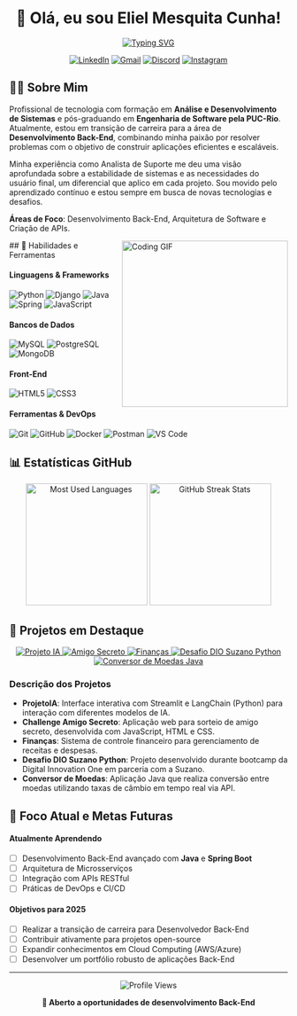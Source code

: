 <div align="center">

# 👋 Olá, eu sou Eliel Mesquita Cunha!

[![Typing SVG](https://readme-typing-svg.herokuapp.com?font=Fira+Code&pause=1000&color=6E9BF7&center=true&vCenter=true&random=false&width=435&lines=Desenvolvedor+Back-End;Analista+de+Sistemas;Entusiasta+de+Tecnologia)](https://git.io/typing-svg)

<p align="center">
  <a href="https://www.linkedin.com/in/eliel-mesquita-cunha/"><img src="https://img.shields.io/badge/LinkedIn-0077B5?style=for-the-badge&logo=linkedin&logoColor=white" alt="LinkedIn"/></a>
  <a href="mailto:eliel.mesquita@gmail.com"><img src="https://img.shields.io/badge/Gmail-D14836?style=for-the-badge&logo=gmail&logoColor=white" alt="Gmail"/></a>
  <a href="https://discord.com/users/eliel2107"><img src="https://img.shields.io/badge/Discord-7289DA?style=for-the-badge&logo=discord&logoColor=white" alt="Discord"/></a>
  <a href="https://instagram.com/eliel.mesquita"><img src="https://img.shields.io/badge/Instagram-E4405F?style=for-the-badge&logo=instagram&logoColor=white" alt="Instagram"/></a>
</p>
</div>

## 👨‍💻 Sobre Mim

Profissional de tecnologia com formação em **Análise e Desenvolvimento de Sistemas** e pós-graduando em **Engenharia de Software pela PUC-Rio**. Atualmente, estou em transição de carreira para a área de **Desenvolvimento Back-End**, combinando minha paixão por resolver problemas com o objetivo de construir aplicações eficientes e escaláveis.

Minha experiência como Analista de Suporte me deu uma visão aprofundada sobre a estabilidade de sistemas e as necessidades do usuário final, um diferencial que aplico em cada projeto. Sou movido pelo aprendizado contínuo e estou sempre em busca de novas tecnologias e desafios.

**Áreas de Foco**: Desenvolvimento Back-End, Arquitetura de Software e Criação de APIs.

<p></p>
<p></p>

<img align="right" height="300" src="https://media.giphy.com/media/v1.Y2lkPTc5MGI3NjExNmQ3MzBmZDk4ZDM0ZDRkYzQ3MzM1ZjI5OGNkMzA4MzA2ZWZlMDk0YiZlcD12MV9pbnRlcm5hbF9naWZzX2dpZklkJmN0PWc/qgQUggAC3Pfv687qPC/giphy.gif" alt="Coding GIF" />





<p></p>
<p></p>
## 🚀 Habilidades e Ferramentas

#### Linguagens & Frameworks
![Python](https://img.shields.io/badge/Python-3776AB?style=for-the-badge&logo=python&logoColor=white)
![Django](https://img.shields.io/badge/Django-092E20?style=for-the-badge&logo=django&logoColor=white)
![Java](https://img.shields.io/badge/Java-ED8B00?style=for-the-badge&logo=openjdk&logoColor=white)
![Spring](https://img.shields.io/badge/Spring-6DB33F?style=for-the-badge&logo=spring&logoColor=white)
![JavaScript](https://img.shields.io/badge/JavaScript-F7DF1E?style=for-the-badge&logo=javascript&logoColor=black)

#### Bancos de Dados
![MySQL](https://img.shields.io/badge/MySQL-4479A1?style=for-the-badge&logo=mysql&logoColor=white)
![PostgreSQL](https://img.shields.io/badge/PostgreSQL-316192?style=for-the-badge&logo=postgresql&logoColor=white)
![MongoDB](https://img.shields.io/badge/MongoDB-4EA94B?style=for-the-badge&logo=mongodb&logoColor=white)

#### Front-End
![HTML5](https://img.shields.io/badge/HTML5-E34F26?style=for-the-badge&logo=html5&logoColor=white)
![CSS3](https://img.shields.io/badge/CSS3-1572B6?style=for-the-badge&logo=css3&logoColor=white)

#### Ferramentas & DevOps
![Git](https://img.shields.io/badge/Git-F05032?style=for-the-badge&logo=git&logoColor=white)
![GitHub](https://img.shields.io/badge/GitHub-100000?style=for-the-badge&logo=github&logoColor=white)
![Docker](https://img.shields.io/badge/Docker-2496ED?style=for-the-badge&logo=docker&logoColor=white)
![Postman](https://img.shields.io/badge/Postman-FF6C37?style=for-the-badge&logo=postman&logoColor=white)
![VS Code](https://img.shields.io/badge/VS_Code-0078D4?style=for-the-badge&logo=visual%20studio%20code&logoColor=white)

## 📊 Estatísticas GitHub

<div align="center">
  <img src="https://github-readme-stats.vercel.app/api/top-langs/?username=eliel2107&layout=compact&theme=tokyonight&hide_border=true&langs_count=8" height="220em" alt="Most Used Languages"/>
  <img src="https://github-readme-streak-stats.herokuapp.com/?user=eliel2107&theme=tokyonight&hide_border=true" height="220em" alt="GitHub Streak Stats"/>
</div>

## 🔭 Projetos em Destaque

<div align="center">
  <a href="https://github.com/eliel2107/ProjetoIA">
    <img src="https://github-readme-stats.vercel.app/api/pin/?username=eliel2107&repo=ProjetoIA&theme=tokyonight" alt="Projeto IA"/>
  </a>
  <a href="https://github.com/eliel2107/Challenge-amigo-secreto">
    <img src="https://github-readme-stats.vercel.app/api/pin/?username=eliel2107&repo=Challenge-amigo-secreto&theme=tokyonight" alt="Amigo Secreto"/>
  </a>
  <a href="https://github.com/eliel2107/Finan-as">
    <img src="https://github-readme-stats.vercel.app/api/pin/?username=eliel2107&repo=Finan-as&theme=tokyonight" alt="Finanças"/>
  </a>
  <a href="https://github.com/eliel2107/DesafioDioSuzanoPython">
    <img src="https://github-readme-stats.vercel.app/api/pin/?username=eliel2107&repo=DesafioDioSuzanoPython&theme=tokyonight" alt="Desafio DIO Suzano Python"/>
  </a>
  <a href="https://github.com/eliel2107/ChallengeOneJavaConversorMoedas">
    <img src="https://github-readme-stats.vercel.app/api/pin/?username=eliel2107&repo=ChallengeOneJavaConversorMoedas&theme=tokyonight" alt="Conversor de Moedas Java"/>
  </a>
</div>

### Descrição dos Projetos
- **ProjetoIA**: Interface interativa com Streamlit e LangChain (Python) para interação com diferentes modelos de IA.
- **Challenge Amigo Secreto**: Aplicação web para sorteio de amigo secreto, desenvolvida com JavaScript, HTML e CSS.
- **Finanças**: Sistema de controle financeiro para gerenciamento de receitas e despesas.
- **Desafio DIO Suzano Python**: Projeto desenvolvido durante bootcamp da Digital Innovation One em parceria com a Suzano.
- **Conversor de Moedas**: Aplicação Java que realiza conversão entre moedas utilizando taxas de câmbio em tempo real via API.

## 🎯 Foco Atual e Metas Futuras

#### Atualmente Aprendendo
- [ ] Desenvolvimento Back-End avançado com **Java** e **Spring Boot**
- [ ] Arquitetura de Microsserviços
- [ ] Integração com APIs RESTful
- [ ] Práticas de DevOps e CI/CD

#### Objetivos para 2025
- [ ] Realizar a transição de carreira para Desenvolvedor Back-End
- [ ] Contribuir ativamente para projetos open-source
- [ ] Expandir conhecimentos em Cloud Computing (AWS/Azure)
- [ ] Desenvolver um portfólio robusto de aplicações Back-End

---

<div align="center">
  <img src="https://komarev.com/ghpvc/?username=eliel2107&color=blue" alt="Profile Views"/>
  <p><strong>💼 Aberto a oportunidades de desenvolvimento Back-End</strong></p>
</div>
